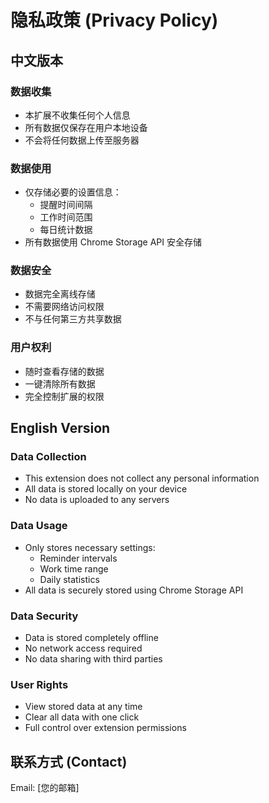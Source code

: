 # 隐私政策 (Privacy Policy)

## 中文版本

### 数据收集
- 本扩展不收集任何个人信息
- 所有数据仅保存在用户本地设备
- 不会将任何数据上传至服务器

### 数据使用
- 仅存储必要的设置信息：
  - 提醒时间间隔
  - 工作时间范围
  - 每日统计数据
- 所有数据使用 Chrome Storage API 安全存储

### 数据安全
- 数据完全离线存储
- 不需要网络访问权限
- 不与任何第三方共享数据

### 用户权利
- 随时查看存储的数据
- 一键清除所有数据
- 完全控制扩展的权限

## English Version

### Data Collection
- This extension does not collect any personal information
- All data is stored locally on your device
- No data is uploaded to any servers

### Data Usage
- Only stores necessary settings:
  - Reminder intervals
  - Work time range
  - Daily statistics
- All data is securely stored using Chrome Storage API

### Data Security
- Data is stored completely offline
- No network access required
- No data sharing with third parties

### User Rights
- View stored data at any time
- Clear all data with one click
- Full control over extension permissions

## 联系方式 (Contact)
Email: [您的邮箱] 